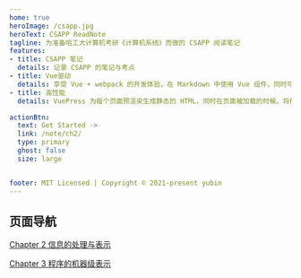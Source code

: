 ```yaml
---
home: true
heroImage: /csapp.jpg
heroText: CSAPP ReadNote
tagline: 为准备哈工大计算机考研《计算机系统》而做的 CSAPP 阅读笔记
features:
- title: CSAPP 笔记
  details: 记录 CSAPP 的笔记与考点
- title: Vue驱动
  details: 享受 Vue + webpack 的开发体验，在 Markdown 中使用 Vue 组件，同时可以使用 Vue 来开发自定义主题。
- title: 高性能
  details: VuePress 为每个页面预渲染生成静态的 HTML，同时在页面被加载的时候，将作为 SPA 运行。

actionBtn:
  text: Get Started ->
  link: /note/ch2/
  type: primary
  ghost: false
  size: large


footer: MIT Licensed | Copyright © 2021-present yubin
---
```


## 页面导航

[Chapter 2 信息的处理与表示](/note/ch2/)

[Chapter 3 程序的机器级表示](/note/ch3/)
